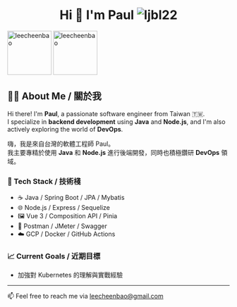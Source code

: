 
<h1 align="center">Hi 👋 I'm Paul <img src="https://komarev.com/ghpvc/?username=leecheenbao&label=Profile%20views&color=0e75b6&style=flat" alt="ljbl22" /></h1> 
<p>
    <img height="100px" src="https://github-readme-stats-git-masterrstaa-rickstaa.vercel.app/api/top-langs?username=leecheenbao&show_icons=true&locale=en&layout=compact&theme=onedark" alt="leecheenbao" />
    <img height="100px" src="https://github-readme-streak-stats.herokuapp.com/?user=leecheenbao&theme=terafox" alt="leecheenbao" />
</p>

## 👨‍💻 About Me / 關於我
Hi there! I'm **Paul**, a passionate software engineer from Taiwan 🇹🇼.  
I specialize in **backend development** using **Java** and **Node.js**, and I'm also actively exploring the world of **DevOps**.

嗨，我是來自台灣的軟體工程師 Paul。  
我主要專精於使用 **Java** 和 **Node.js** 進行後端開發，同時也積極鑽研 **DevOps** 領域。

### 🚀 Tech Stack / 技術棧
- ☕ Java / Spring Boot / JPA / Mybatis
- 🌐 Node.js / Express / Sequelize
- 🖼️ Vue 3 / Composition API / Pinia
- 🧪 Postman / JMeter / Swagger
- ☁️ GCP / Docker / GitHub Actions

### 📈 Current Goals / 近期目標
- 加強對 Kubernetes 的理解與實戰經驗  

---

📫 Feel free to reach me via [leecheenbao@gmail.com](mailto:leecheenbao@gmail.com)


